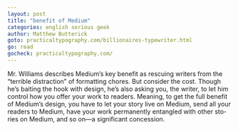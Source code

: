 ```yaml
---
layout: post
title: "ben­e­fit of Medium"
categories: english serious geek
author: Matthew But­t­er­ick
goto: practicaltypography.com/billionaires-typewriter.html
go: read
gocheck: practicaltypography.com/
---
```

Mr. Williams de­scribes Medium’s key ben­e­fit as res­cu­ing writ­ers from the “ter­ri­ble dis­trac­tion” of for­mat­ting chores. But con­sider the cost. Though he’s bait­ing the hook with de­sign, he’s also ask­ing you, the writer, to let him con­trol how you of­fer your work to read­ers. Mean­ing, to get the full ben­e­fit of Medium’s de­sign, you have to let your story live on Medium, send all your read­ers to Medium, have your work per­ma­nently en­tan­gled with other sto­ries on Medium, and so on—a sig­nif­i­cant concession.
